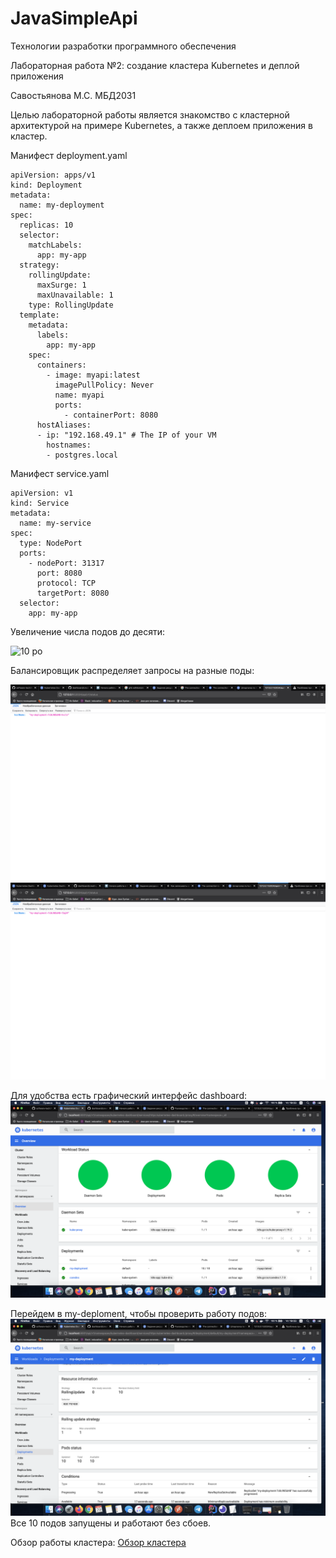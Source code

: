 # JavaSimpleApi
Технологии разработки программного обеспечения

Лабораторная работа №2: создание кластера Kubernetes и деплой приложения

Савостьянова М.С. МБД2031

Целью лабораторной работы является знакомство с кластерной архитектурой на примере Kubernetes, а также деплоем приложения в кластер.


Манифест deployment.yaml

	apiVersion: apps/v1
	kind: Deployment
	metadata:
	  name: my-deployment
	spec:
	  replicas: 10
	  selector:
	    matchLabels:
	      app: my-app
	  strategy:
	    rollingUpdate:
	      maxSurge: 1
	      maxUnavailable: 1
	    type: RollingUpdate
	  template:
	    metadata:
	      labels:
	        app: my-app
	    spec:
	      containers:
	        - image: myapi:latest
	          imagePullPolicy: Never 
	          name: myapi
	          ports:
	            - containerPort: 8080
	      hostAliases:
	      - ip: "192.168.49.1" # The IP of your VM
	        hostnames:
	        - postgres.local
			
Манифест service.yaml 

	apiVersion: v1
	kind: Service
	metadata:
	  name: my-service
	spec:
	  type: NodePort
	  ports:
	    - nodePort: 31317
	      port: 8080
	      protocol: TCP
	      targetPort: 8080
	  selector:
	    app: my-app

Увеличение числа подов до десяти:

![10 po](https://github.com/Margaritaaaa/JavaSimpleApi/blob/main/10-podes.png)

Балансировщик распределяет запросы на разные поды:

![po1](https://github.com/Margaritaaaa/JavaSimpleApi/blob/main/po1.png)
![po2](https://github.com/Margaritaaaa/JavaSimpleApi/blob/main/po2.png)

Для удобства есть графический интерфейс dashboard:
![dashboard](https://github.com/Margaritaaaa/JavaSimpleApi/blob/main/dashboard.png)

Перейдем в my-deploment, чтобы проверить работу подов:
![10-dashboard](https://github.com/Margaritaaaa/JavaSimpleApi/blob/main/10_dashboard.png)
Все 10 подов запущены и работают без сбоев.

Обзор работы кластера: 
[Обзор кластера](https://drive.google.com/file/d/13z-bY7Rr_FkfOFUhyotcgyHH_fwteiin/view?usp=sharing)
